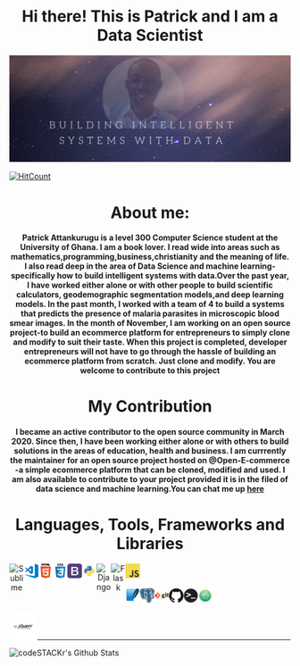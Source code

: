 <div align="center">

<h1>Hi there! This is Patrick and I am a Data Scientist</h1>

</div>

 

![alt text](self.png)


[![HitCount](http://hits.dwyl.com/PatrickAttankurugu/PatrickAttankurugu.svg)](http://hits.dwyl.com/PatrickAttankurugu/PatrickAttankurugu)

<div align="center">

<h1>About me:</h1>

</div>

<div align="center">

<h4>
 <P>Patrick Attankurugu is a level 300 Computer Science student at the University of Ghana. I am a book lover. I read wide into areas such as mathematics,programming,business,christianity and the meaning of life. I also read deep in the area of Data Science and machine learning-specifically how to build intelligent systems with data.Over the past year, I have worked either alone or with other people to build scientific calculators, geodemographic segmentation models,and deep learning models. In the past month, I worked with a team of 4 to build a systems that predicts the presence of malaria parasites in microscopic blood smear images. In the month of November, I am working on an open source project-to build an ecommerce platform for entrepreneurs to simply clone and modify to suit their taste. When this project is completed, developer entrepreneurs will not have to go through the hassle of building an ecommerce platform from scratch. Just clone and modify. You are welcome to contribute to this project</P>

</h4>

</div>


</div>
<div align="center">

<h1>My Contribution</h1>

</div>


<div align="center">

<h4>
 <P>I became an active contributor to the open source community in March 2020. Since then, I have been working either alone or with others to build solutions in the areas of education, health and business. I am currrently the maintainer for an open source project hosted on @Open-E-commerce -a simple ecommerce platform that can be cloned, modified and used. I am also available to contribute to your project provided it is in the filed of data science and machine learning.You can chat me up <a href="https://www.linkedin.com/in/patrickattankurugu1/">here</a></P>

</h4>

</div>
<div align="center">

<h1>Languages, Tools, Frameworks and Libraries</h1>

</div>
<div align="center">

<img align="left" alt="Sublime" width="26px" src="https://duckduckgo.com/i/fb1795e6.png" />
<img align="left" alt="Visual Studio Code" width="26px" src="https://raw.githubusercontent.com/github/explore/80688e429a7d4ef2fca1e82350fe8e3517d3494d/topics/visual-studio-code/visual-studio-code.png" />
<img align="left" alt="HTML5" width="26px" src="https://raw.githubusercontent.com/github/explore/80688e429a7d4ef2fca1e82350fe8e3517d3494d/topics/html/html.png" />
<img align="left" alt="CSS3" width="26px" src="https://raw.githubusercontent.com/github/explore/80688e429a7d4ef2fca1e82350fe8e3517d3494d/topics/css/css.png" />
<img align="left" alt="Bootstrap" width="26px" src="https://raw.githubusercontent.com/github/explore/80688e429a7d4ef2fca1e82350fe8e3517d3494d/topics/bootstrap/bootstrap.png" />
<img align="left" alt="Python" width="26px" src="https://raw.githubusercontent.com/github/explore/80688e429a7d4ef2fca1e82350fe8e3517d3494d/topics/python/python.png" />
<img align="left" alt="Django" width="26px" src="https://avatars3.githubusercontent.com/u/27804?s=200&v=4" />
<img align="left" alt="Flask" width="26px" src="https://external-content.duckduckgo.com/iu/?u=https%3A%2F%2Ftse1.mm.bing.net%2Fth%3Fid%3DOIP.osnbrmpnqfKNC47fuvTToAHaHa%26pid%3DApi&f=1" />
<img align="left" alt="JavaScript" width="26px" src="https://raw.githubusercontent.com/github/explore/80688e429a7d4ef2fca1e82350fe8e3517d3494d/topics/javascript/javascript.png" />

<br />
<br />

<div style="margin-top:10px">
<img align="left" alt="SQLite" width="26px" src="https://raw.githubusercontent.com/github/explore/2d218e3aa252dc90eef269b34eeec1fbd15dc07e/topics/sqlite/sqlite.png" />
<img align="left" alt="PostgreSQL" width="26px" src="https://raw.githubusercontent.com/github/explore/80688e429a7d4ef2fca1e82350fe8e3517d3494d/topics/postgresql/postgresql.png" />
<img align="left" alt="Git" width="26px" src="https://raw.githubusercontent.com/github/explore/80688e429a7d4ef2fca1e82350fe8e3517d3494d/topics/git/git.png" />
<img align="left" alt="GitHub" width="26px" src="https://raw.githubusercontent.com/github/explore/78df643247d429f6cc873026c0622819ad797942/topics/github/github.png" />
<img align="left" alt="Terminal" width="26px" src="https://raw.githubusercontent.com/github/explore/80688e429a7d4ef2fca1e82350fe8e3517d3494d/topics/terminal/terminal.png" />
<img align="left" alt="Atom" width="26px" src="https://raw.githubusercontent.com/github/explore/80688e429a7d4ef2fca1e82350fe8e3517d3494d/topics/atom/atom.png" />
</div>

<br />
<br />


<div style="margin-top:10px">
<img align="left" alt="Jquery" width="50px" src="https://raw.githubusercontent.com/github/explore/80688e429a7d4ef2fca1e82350fe8e3517d3494d/topics/jquery/jquery.png" />
</div>

<br />
<br />
</div>

---

<img align="left" alt="codeSTACKr's Github Stats" src="https://github-readme-stats.vercel.app/api?username=PatrickAttankurugu&show_icons=true&hide_border=true&count_private=true" />

<br />
<br />


[website]: http://patrickattankurugu.github.io/
[linkedin]: https://www.linkedin.com/in/patrickattankurugu1/




